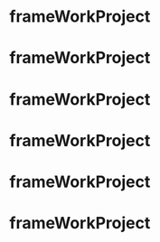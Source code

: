 # frameWorkProject
# frameWorkProject
# frameWorkProject
# frameWorkProject
# frameWorkProject
# frameWorkProject
